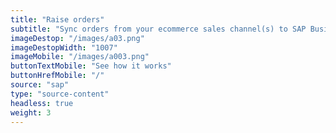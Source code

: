 ```yaml
---
title: "Raise orders"
subtitle: "Sync orders from your ecommerce sales channel(s) to SAP Business One"
imageDestop: "/images/a03.png"
imageDestopWidth: "1007"
imageMobile: "/images/a003.png"
buttonTextMobile: "See how it works"
buttonHrefMobile: "/" 
source: "sap"
type: "source-content"
headless: true
weight: 3
---
```

